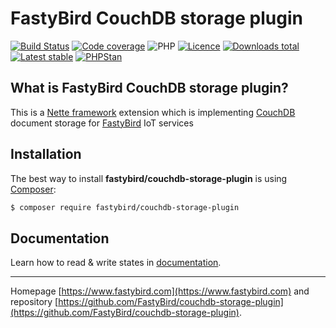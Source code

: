 # FastyBird CouchDB storage plugin

[![Build Status](https://badgen.net/github/checks/FastyBird/couchdb-storage-plugin/master?cache=300&style=flast-square)](https://github.com/FastyBird/couchdb-storage-plugin/actions)
[![Code coverage](https://badgen.net/coveralls/c/github/FastyBird/couchdb-storage-plugin?cache=300&style=flast-square)](https://coveralls.io/r/FastyBird/couchdb-storage-plugin)
![PHP](https://badgen.net/packagist/php/FastyBird/couchdb-storage-plugin?cache=300&style=flast-square)
[![Licence](https://badgen.net/packagist/license/FastyBird/couchdb-storage-plugin?cache=300&style=flast-square)](https://packagist.org/packages/FastyBird/couchdb-storage-plugin)
[![Downloads total](https://badgen.net/packagist/dt/FastyBird/couchdb-storage-plugin?cache=300&style=flast-square)](https://packagist.org/packages/FastyBird/couchdb-storage-plugin)
[![Latest stable](https://badgen.net/packagist/v/FastyBird/couchdb-storage-plugin/latest?cache=300&style=flast-square)](https://packagist.org/packages/FastyBird/couchdb-storage-plugin)
[![PHPStan](https://img.shields.io/badge/PHPStan-enabled-brightgreen.svg?style=flat-square)](https://github.com/phpstan/phpstan)

## What is FastyBird CouchDB storage plugin?

This is a [Nette framework](https://nette.org) extension which is implementing [CouchDB](https://couchdb.apache.org) document storage for [FastyBird](https://www.fastybird.com) IoT services

## Installation

The best way to install **fastybird/couchdb-storage-plugin** is using [Composer](http://getcomposer.org/):

```sh
$ composer require fastybird/couchdb-storage-plugin
```

## Documentation

Learn how to read & write states in [documentation](https://github.com/FastyBird/couchdb-storage-plugin/blob/master/docs/en/index.md).

***
Homepage [https://www.fastybird.com](https://www.fastybird.com) and repository [https://github.com/FastyBird/couchdb-storage-plugin](https://github.com/FastyBird/couchdb-storage-plugin).
